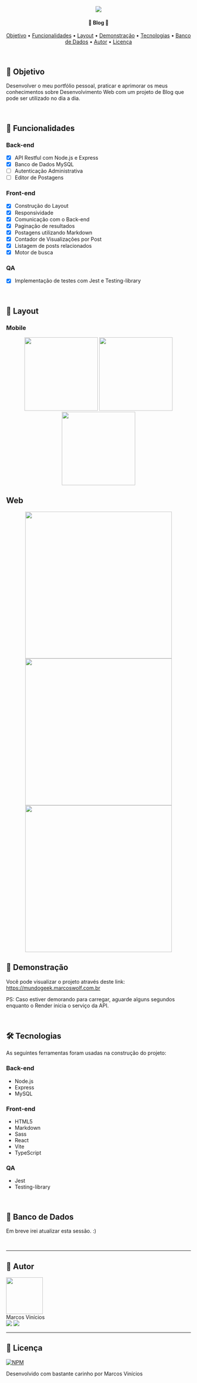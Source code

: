 <h1 align="center">
    <img src="https://github.com/MarcosWolf/mundogeek/assets/26293082/257a230c-74fb-4b2b-a444-f0a9d040dc6d" />
</h1>

<h4 align="center"> 
	🚧  Blog 🚧
</h4>

<p align="center">
 <a href="#objetivo">Objetivo</a> • 
 <a href="#funcionalidades">Funcionalidades</a> • 
 <a href="#objetivo">Layout</a> • 
 <a href="#demonstracao">Demonstração</a> • 
 <a href="#tecnologias">Tecnologias</a> •
 <a href="#bancodedados">Banco de Dados</a> •
 <a href="#autor">Autor</a> • 
 <a href="#licenca">Licença</a>
</p>

<br />


<div id="objetivo">
   
   ## 🎯 Objetivo

   Desenvolver o meu portfólio pessoal, praticar e aprimorar os meus conhecimentos sobre Desenvolvimento Web com um projeto de Blog que pode ser utilizado no dia a dia.
   
</div>

<br />

<div id="funcionalidades">

## 📝 Funcionalidades

### Back-end
- [x] API Restful com Node.js e Express
- [x] Banco de Dados MySQL
- [ ] Autenticação Administrativa
- [ ] Editor de Postagens

### Front-end
- [x] Construção do Layout
- [x] Responsividade
- [x] Comunicação com o Back-end
- [x] Paginação de resultados
- [x] Postagens utilizando Markdown
- [x] Contador de Visualizações por Post 
- [x] Listagem de posts relacionados
- [x] Motor de busca

### QA
- [X] Implementação de testes com Jest e Testing-library

</div>

<br />

<div id="layout">

  ## 🎨 Layout

  ### Mobile
  
<p align="center">
  <img src="https://github.com/MarcosWolf/mundogeek/assets/26293082/4944ba16-b851-4fb2-8b73-8bcd435c3df4" width="200px">
  <img src="https://github.com/MarcosWolf/mundogeek/assets/26293082/af051b32-beec-4b21-be28-24dfd6eefedc" width="200px">
  <img src="https://github.com/MarcosWolf/mundogeek/assets/26293082/f2493c39-61c1-4e15-8f7b-fd2d1430d173" width="200px">
</p>

  ## Web

<p align="center">
  <img src="https://github.com/MarcosWolf/mundogeek/assets/26293082/aaa97e07-9b96-44c9-9cc7-ae45809afb43" width="400px">
  <img src="https://github.com/MarcosWolf/mundogeek/assets/26293082/65c3bb18-942d-42f2-8474-b1655c6a28cc" width="400px">
  <img src="https://github.com/MarcosWolf/mundogeek/assets/26293082/2255aac0-9292-4404-bf5e-91e708df0fe3" width="400px">
</p>


</div>

<div id="demonstracao">

   ## 🚀 Demonstração

   Você pode visualizar o projeto através deste link: <br/>
   <a href="https://mundogeek.marcoswolf.com.br">https://mundogeek.marcoswolf.com.br</a>
   
   PS: Caso estiver demorando para carregar, aguarde alguns segundos enquanto o Render inicia o serviço da API.
   
</div>

<br />

<div id="tecnologias">
   
   ## 🛠 Tecnologias
   
   As seguintes ferramentas foram usadas na construção do projeto:

   ### Back-end
   - Node.js
   - Express
   - MySQL

   ### Front-end
   
   - HTML5
   - Markdown
   - Sass
   - React
   - Vite
   - TypeScript

   ### QA

   - Jest
   - Testing-library

</div>

<br />

<div id="tecnologias">
   
   ## 🎲 Banco de Dados

   Em breve irei atualizar esta sessão. :)
   
</div>

<br />

<div id="autor">
 
---
 
   ## 🐺 Autor

   <a href="https://www.marcoswolf.com.br/">
    <img style="width:100px" src="https://avatars.githubusercontent.com/u/26293082?v=4" alt=""/>
    <br />    
   </a>
   Marcos Vinícios

   <div>
   	<a href="mailto:contato@marcoswolf.com.br"><img src="https://img.shields.io/badge/Gmail-D14836?style=for-the-badge&logo=gmail&logoColor=white"/></a>
   	<a href="https://www.linkedin.com/in/marcoswolf/" target="_blank" rel="noopener noreferrer"><img src="https://img.shields.io/badge/LinkedIn-0077B5?style=for-the-badge&logo=linkedin&logoColor=white"/></a>
   </div>
</div>

---

<div id="licenca">

   ## 📜 Licença

   [![NPM](https://img.shields.io/npm/l/react)](https://github.com/MarcosWolf/mundogeek/blob/main/LICENCE)

   Desenvolvido com bastante carinho por Marcos Vinícios

</div>

<br />
